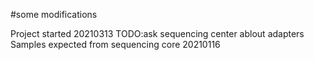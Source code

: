 #some modifications

Project started 20210313
TODO:ask sequencing center ablout adapters
Samples expected from sequencing core 20210116
